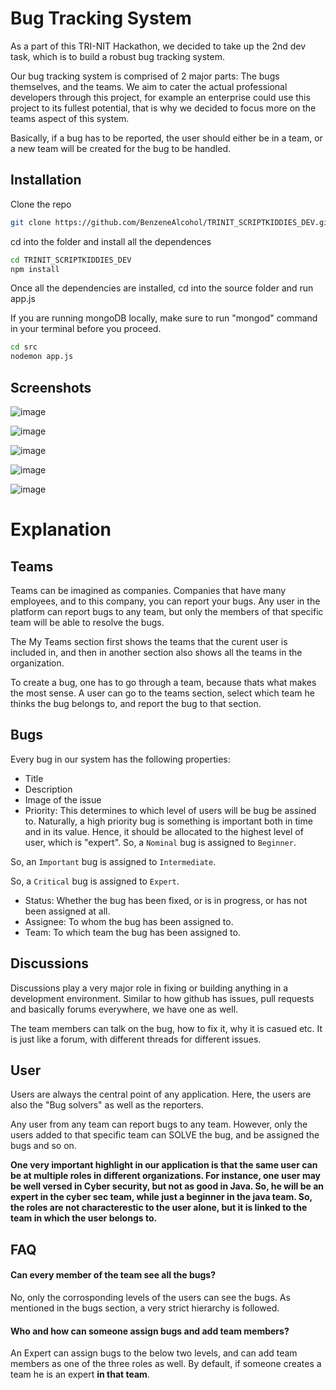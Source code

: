 # 
# Bug Tracking System

As a part of this TRI-NIT Hackathon, we decided to take up the 2nd dev task, which is to build a robust bug tracking system. 

Our bug tracking system is comprised of 2 major parts: The bugs themselves, and the teams. We aim to cater the actual professional developers through this project, for example an enterprise could use this project to its fullest potential, that is why we decided to focus more on the teams aspect of this system.

Basically, if a bug has to be reported, the user should either be in a team, or a new team will be created for the bug to be handled.


## Installation

Clone the repo

```bash
git clone https://github.com/BenzeneAlcohol/TRINIT_SCRIPTKIDDIES_DEV.git
```
cd into the folder and install all the dependences

```bash
cd TRINIT_SCRIPTKIDDIES_DEV
npm install
```

Once all the dependencies are installed, cd into the source folder and run app.js

If you are running mongoDB locally, make sure to run "mongod" command in your terminal before you proceed.


```bash
cd src 
nodemon app.js
```


## Screenshots

![image](https://user-images.githubusercontent.com/75667393/151686473-80548461-9976-406b-94b8-c0de90a0f3dc.png)

![image](https://user-images.githubusercontent.com/75667393/151686483-1cadf1c9-48e1-499f-99c9-d6f07806fba5.png)

![image](https://user-images.githubusercontent.com/75667393/151686487-9ccd86d2-ad68-41aa-a748-9dab6a90f25d.png)

![image](https://user-images.githubusercontent.com/75667393/151686497-9bf3ae72-154a-44d6-9bc0-2ead0b4380b1.png)

![image](https://user-images.githubusercontent.com/75667393/151686499-4582638d-0de2-4539-b365-20883378a296.png)

# Explanation

## Teams

Teams can be imagined as companies. Companies that have many employees, and to this company, you can report your bugs. Any user in the platform can report bugs to any team, but only the members of that specific team will be able to resolve the bugs.

The My Teams section first shows the teams that the curent user is included in, and then in another section also shows all the teams in the organization.

To create a bug, one has to go through a team, because thats what makes the most sense. A user can go to the teams section, select which team he thinks the bug belongs to, and report the bug to that section.

## Bugs

Every bug in our system has the following properties:
 * Title
 * Description
 * Image of the issue
 * Priority: This determines to which level of users will be bug be assined to. Naturally, a high priority bug is something is important both in time and in its value. Hence, it should be allocated to the highest level of user, which is "expert". 
 So, a `Nominal` bug is assigned to `Beginner`. 

 So, an `Important` bug is assigned to `Intermediate`. 

 So, a `Critical` bug is assigned to `Expert`. 

  * Status: Whether the bug has been fixed, or is in progress, or has not been assigned at all.
  * Assignee: To whom the bug has been assigned to.
  * Team: To which team the bug has been assigned to.

## Discussions

Discussions play a very major role in fixing or building anything in a development environment. Similar to how github has issues, pull requests and basically forums everywhere, we have one as well.

The team members can talk on the bug, how to fix it, why it is casued etc. It is just like a forum, with different threads for different issues.

## User

Users are always the central point of any application. Here, the users are also the "Bug solvers" as well as the reporters. 

Any user from any team can report bugs to any team. However, only the users added to that specific team can SOLVE the bug, and be assigned the bugs and so on.

**One very important highlight in our application is that the same user can be at multiple roles in different organizations. For instance, one user may be well versed in Cyber security, but not as good in Java. So, he will be an expert in the cyber sec team, while just a beginner in the java team. So, the roles are not characterestic to the user alone, but it is linked to the team in which the user belongs to.**
## FAQ

#### Can every member of the team see all the bugs?

No, only the corrosponding levels of the users can see the bugs. As mentioned in the bugs section, a very strict hierarchy is followed. 

#### Who and how can someone assign bugs and add team members?

An Expert can assign bugs to the below two levels, and can add team members as one of the three roles as well. By default, if someone creates a team he is an expert **in that team**.





